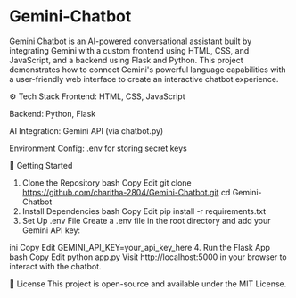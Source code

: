 # Gemini-Chatbot
Gemini Chatbot is an AI-powered conversational assistant built by integrating Gemini with a custom frontend using HTML, CSS, and JavaScript, and a backend using Flask and Python. This project demonstrates how to connect Gemini's powerful language capabilities with a user-friendly web interface to create an interactive chatbot experience.

⚙️ Tech Stack
Frontend: HTML, CSS, JavaScript

Backend: Python, Flask

AI Integration: Gemini API (via chatbot.py)

Environment Config: .env for storing secret keys

🚀 Getting Started
1. Clone the Repository
bash
Copy
Edit
git clone https://github.com/charitha-2804/Gemini-Chatbot.git
cd Gemini-Chatbot
2. Install Dependencies
bash
Copy
Edit
pip install -r requirements.txt
3. Set Up .env File
Create a .env file in the root directory and add your Gemini API key:

ini
Copy
Edit
GEMINI_API_KEY=your_api_key_here
4. Run the Flask App
bash
Copy
Edit
python app.py
Visit http://localhost:5000 in your browser to interact with the chatbot.

📄 License
This project is open-source and available under the MIT License.


